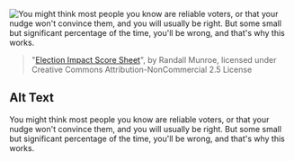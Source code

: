![You might think most people you know are reliable voters, or that your nudge won't convince them, and you will usually be right. But some small but significant percentage of the time, you'll be wrong, and that's why this works.](https://imgs.xkcd.com/comics/election_impact_score_sheet.png)
> "[Election Impact Score Sheet](https://xkcd.com/2380/)", by Randall Munroe, licensed under Creative Commons Attribution-NonCommercial 2.5 License

## Alt Text
You might think most people you know are reliable voters, or that your nudge won't convince them, and you will usually be right. But some small but significant percentage of the time, you'll be wrong, and that's why this works.
